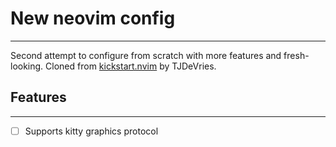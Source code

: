 # New neovim config
---
Second attempt to configure from scratch with more features and fresh-looking.
Cloned from [kickstart.nvim](https://github.com/nvim-lua/kickstart.nvm) by TJDeVries.

## Features
---
- [ ] Supports kitty graphics protocol
